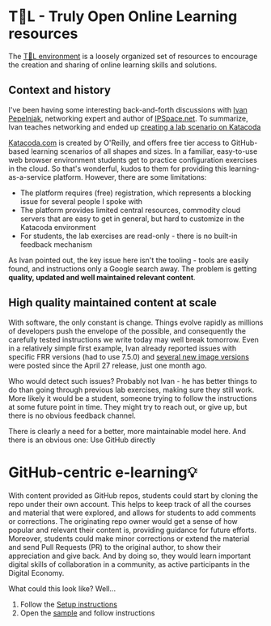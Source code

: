 # T👀L - Truly Open Online Learning resources
The [T👀L environment](https://openimitation.org) is a loosely organized set of resources to encourage the creation and sharing of online learning skills and solutions.

## Context and history
I've been having some interesting back-and-forth discussions with [Ivan Pepelnjak](https://www.linkedin.com/in/ivanpepelnjak/), networking expert and author of [IPSpace.net](https://blog.ipspace.net/). To summarize, Ivan teaches networking and ended up [creating a lab scenario on Katacoda](https://blog.ipspace.net/2021/04/katacoda-netsim-containerlab-frr.html)

[Katacoda.com](https://katacoda.com/ipspace/scenarios/netsim-containerlab-101) is created by O'Reilly, and offers free tier access to GitHub-based learning scenarios of all shapes and sizes. In a familiar, easy-to-use web browser environment students get to practice configuration exercises in the cloud. So that's wonderful, kudos to them for providing this learning-as-a-service platform. However, there are some limitations:
* The platform requires (free) registration, which represents a blocking issue for several people I spoke with
* The platform provides limited central resources, commodity cloud servers that are easy to get in general, but hard to customize in the Katacoda environment
* For students, the lab exercises are read-only - there is no built-in feedback mechanism

As Ivan pointed out, the key issue here isn't the tooling - tools are easily found, and instructions only a Google search away. The problem is getting **quality, updated and well maintained relevant content**.

## High quality maintained content at scale
With software, the only constant is change. Things evolve rapidly as millions of developers push the envelope of the possible, and consequently the carefully tested instructions we write today may well break tomorrow. Even in a relatively simple first example, Ivan already reported issues with specific FRR versions (had to use 7.5.0) and [several new image versions](https://hub.docker.com/r/frrouting/frr/tags?page=1&ordering=last_updated) were posted since the April 27 release, just one month ago.

Who would detect such issues? Probably not Ivan - he has better things to do than going through previous lab exercises, making sure they still work. More likely it would be a student, someone trying to follow the instructions at some future point in time. They might try to reach out, or give up, but there is no obvious feedback channel.

There is clearly a need for a better, more maintainable model here. And there is an obvious one: Use GitHub directly

# GitHub-centric e-learning💡
With content provided as GitHub repos, students could start by cloning the repo under their own account. This helps to keep track of all the courses and material that were explored, and allows for students to add comments or corrections. The originating repo owner would get a sense of how popular and relevant their content is, providing guidance for future efforts. Moreover, students could make minor corrections or extend the material and send Pull Requests (PR) to the original author, to show their appreciation and give back. And by doing so, they would learn important digital skills of collaboration in a community, as active participants in the Digital Economy.

What could this look like? Well...
1. Follow the [Setup instructions](https://github.com/exergy-connect/TOOL/wiki/Setup)
2. Open the [sample](https://github.com/exergy-connect/TOOL/blob/main/TrulyOpenOnlineLearning-101.md) and follow instructions

